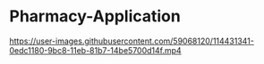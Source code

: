 # Pharmacy-Application

https://user-images.githubusercontent.com/59068120/114431341-0edc1180-9bc8-11eb-81b7-14be5700d14f.mp4

